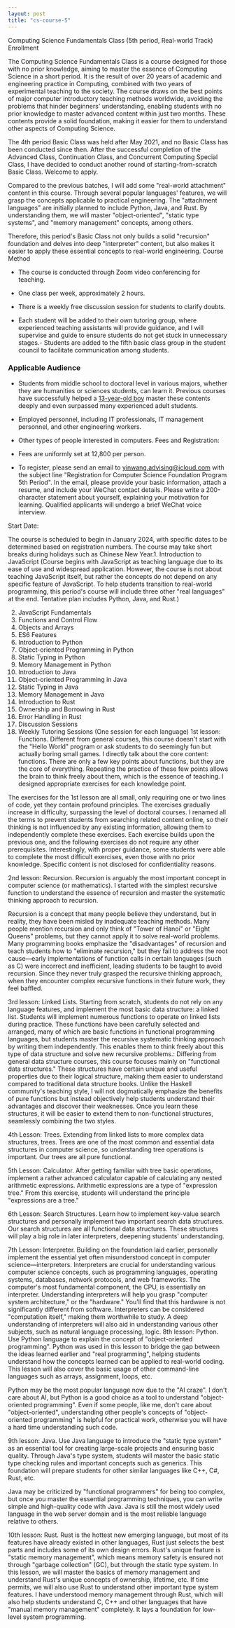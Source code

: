 ```yaml
---
layout: post
title: "cs-course-5"
---
```


Computing Science Fundamentals Class (5th period, Real-world Track) Enrollment

The Computing Science Fundamentals Class is a course designed for those with no prior knowledge, aiming to master the essence of Computing Science in a short period. It is the result of over 20 years of academic and engineering practice in Computing, combined with two years of experimental teaching to the society. The course draws on the best points of major computer introductory teaching methods worldwide, avoiding the problems that hinder beginners' understanding, enabling students with no prior knowledge to master advanced content within just two months. These contents provide a solid foundation, making it easier for them to understand other aspects of Computing Science.

The 4th period Basic Class was held after May 2021, and no Basic Class has been conducted since then. After the successful completion of the Advanced Class, Continuation Class, and Concurrent Computing Special Class, I have decided to conduct another round of starting-from-scratch Basic Class. Welcome to apply.

Compared to the previous batches, I will add some "real-world attachment" content in this course. Through several popular languages' features, we will grasp the concepts applicable to practical engineering. The "attachment languages" are initially planned to include Python, Java, and Rust. By understanding them, we will master "object-oriented", "static type systems", and "memory management" concepts, among others.

Therefore, this period's Basic Class not only builds a solid "recursion" foundation and delves into deep "interpreter" content, but also makes it easier to apply these essential concepts to real-world engineering. Course Method

- The course is conducted through Zoom video conferencing for teaching.

- One class per week, approximately 2 hours.

- There is a weekly free discussion session for students to clarify doubts.

- Each student will be added to their own tutoring group, where experienced teaching assistants will provide guidance, and I will supervise and guide to ensure students do not get stuck in unnecessary stages.- Students are added to the fifth basic class group in the student council to facilitate communication among students.

### Applicable Audience

- Students from middle school to doctoral level in various majors, whether they are humanities or sciences students, can learn it. Previous courses have successfully helped a [13-year-old boy](http://www.yinwang.org/blog-cn/2021/09/16/youth-cs-student) master these contents deeply and even surpassed many experienced adult students.

- Employed personnel, including IT professionals, IT management personnel, and other engineering workers.

- Other types of people interested in computers. Fees and Registration:

- Fees are uniformly set at 12,800 per person.

- To register, please send an email to yinwang.advising@icloud.com with the subject line "Registration for Computer Science Foundation Program 5th Period". In the email, please provide your basic information, attach a resume, and include your WeChat contact details. Please write a 200-character statement about yourself, explaining your motivation for learning. Qualified applicants will undergo a brief WeChat voice interview.

Start Date:

The course is scheduled to begin in January 2024, with specific dates to be determined based on registration numbers. The course may take short breaks during holidays such as Chinese New Year.1. Introduction to JavaScript (Course begins with JavaScript as teaching language due to its ease of use and widespread application. However, the course is not about teaching JavaScript itself, but rather the concepts do not depend on any specific feature of JavaScript. To help students transition to real-world programming, this period's course will include three other "real languages" at the end. Tentative plan includes Python, Java, and Rust.)

2. JavaScript Fundamentals
3. Functions and Control Flow
4. Objects and Arrays
5. ES6 Features
6. Introduction to Python
7. Object-oriented Programming in Python
8. Static Typing in Python
9. Memory Management in Python
10. Introduction to Java
11. Object-oriented Programming in Java
12. Static Typing in Java
13. Memory Management in Java
14. Introduction to Rust
15. Ownership and Borrowing in Rust
16. Error Handling in Rust
17. Discussion Sessions
18. Weekly Tutoring Sessions (One session for each language) 1st lesson: Functions. Different from general courses, this course doesn't start with the "Hello World" program or ask students to do seemingly fun but actually boring small games. I directly talk about the core content: functions. There are only a few key points about functions, but they are the core of everything. Repeating the practice of these few points allows the brain to think freely about them, which is the essence of teaching. I designed appropriate exercises for each knowledge point.

The exercises for the 1st lesson are all small, only requiring one or two lines of code, yet they contain profound principles. The exercises gradually increase in difficulty, surpassing the level of doctoral courses. I renamed all the terms to prevent students from searching related content online, so their thinking is not influenced by any existing information, allowing them to independently complete these exercises. Each exercise builds upon the previous one, and the following exercises do not require any other prerequisites. Interestingly, with proper guidance, some students were able to complete the most difficult exercises, even those with no prior knowledge. Specific content is not disclosed for confidentiality reasons.

2nd lesson: Recursion. Recursion is arguably the most important concept in computer science (or mathematics). I started with the simplest recursive function to understand the essence of recursion and master the systematic thinking approach to recursion.

Recursion is a concept that many people believe they understand, but in reality, they have been misled by inadequate teaching methods. Many people mention recursion and only think of "Tower of Hanoi" or "Eight Queens" problems, but they cannot apply it to solve real-world problems. Many programming books emphasize the "disadvantages" of recursion and teach students how to "eliminate recursion," but they fail to address the root cause—early implementations of function calls in certain languages (such as C) were incorrect and inefficient, leading students to be taught to avoid recursion. Since they never truly grasped the recursive thinking approach, when they encounter complex recursive functions in their future work, they feel baffled.

3rd lesson: Linked Lists. Starting from scratch, students do not rely on any language features, and implement the most basic data structure: a linked list. Students will implement numerous functions to operate on linked lists during practice. These functions have been carefully selected and arranged, many of which are basic functions in functional programming languages, but students master the recursive systematic thinking approach by writing them independently. This enables them to think freely about this type of data structure and solve new recursive problems.: Differing from general data structure courses, this course focuses mainly on "functional data structures." These structures have certain unique and useful properties due to their logical structure, making them easier to understand compared to traditional data structure books. Unlike the Haskell community's teaching style, I will not dogmatically emphasize the benefits of pure functions but instead objectively help students understand their advantages and discover their weaknesses. Once you learn these structures, it will be easier to extend them to non-functional structures, seamlessly combining the two styles.

4th Lesson: Trees. Extending from linked lists to more complex data structures, trees. Trees are one of the most common and essential data structures in computer science, so understanding tree operations is important. Our trees are all pure functional.

5th Lesson: Calculator. After getting familiar with tree basic operations, implement a rather advanced calculator capable of calculating any nested arithmetic expressions. Arithmetic expressions are a type of "expression tree." From this exercise, students will understand the principle "expressions are a tree."

6th Lesson: Search Structures. Learn how to implement key-value search structures and personally implement two important search data structures. Our search structures are all functional data structures. These structures will play a big role in later interpreters, deepening students' understanding.

7th Lesson: Interpreter. Building on the foundation laid earlier, personally implement the essential yet often misunderstood concept in computer science—interpreters. Interpreters are crucial for understanding various computer science concepts, such as programming languages, operating systems, databases, network protocols, and web frameworks. The computer's most fundamental component, the CPU, is essentially an interpreter. Understanding interpreters will help you grasp "computer system architecture," or the "hardware." You'll find that this hardware is not significantly different from software. Interpreters can be considered "computation itself," making them worthwhile to study. A deep understanding of interpreters will also aid in understanding various other subjects, such as natural language processing, logic. 8th lesson: Python. Use Python language to explain the concept of "object-oriented programming". Python was used in this lesson to bridge the gap between the ideas learned earlier and "real programming", helping students understand how the concepts learned can be applied to real-world coding. This lesson will also cover the basic usage of other command-line languages such as arrays, assignment, loops, etc.

Python may be the most popular language now due to the "AI craze". I don't care about AI, but Python is a good choice as a tool to understand "object-oriented programming". Even if some people, like me, don't care about "object-oriented", understanding other people's concepts of "object-oriented programming" is helpful for practical work, otherwise you will have a hard time understanding such code.

9th lesson: Java. Use Java language to introduce the "static type system" as an essential tool for creating large-scale projects and ensuring basic quality. Through Java's type system, students will master the basic static type checking rules and important concepts such as generics. This foundation will prepare students for other similar languages like C++, C#, Rust, etc.

Java may be criticized by "functional programmers" for being too complex, but once you master the essential programming techniques, you can write simple and high-quality code with Java. Java is still the most widely used language in the web server domain and is the most reliable language relative to others.

10th lesson: Rust. Rust is the hottest new emerging language, but most of its features have already existed in other languages, Rust just selects the best parts and includes some of its own design errors. Rust's unique feature is "static memory management", which means memory safety is ensured not through "garbage collection" (GC), but through the static type system. In this lesson, we will master the basics of memory management and understand Rust's unique concepts of ownership, lifetime, etc. If time permits, we will also use Rust to understand other important type system features. I have understood memory management through Rust, which will also help students understand C, C++ and other languages that have "manual memory management" completely. It lays a foundation for low-level system programming.
